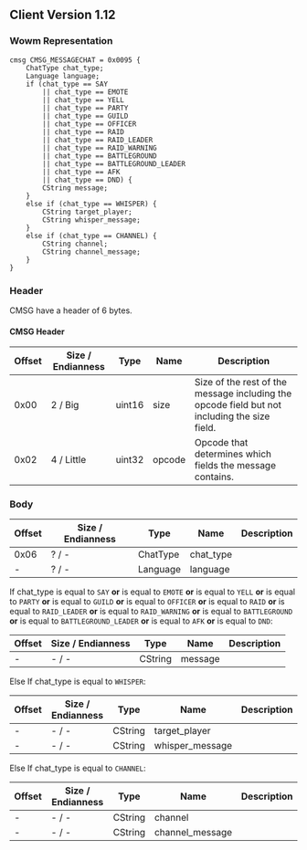 ## Client Version 1.12

### Wowm Representation
```rust,ignore
cmsg CMSG_MESSAGECHAT = 0x0095 {
    ChatType chat_type;    
    Language language;    
    if (chat_type == SAY        
        || chat_type == EMOTE        
        || chat_type == YELL        
        || chat_type == PARTY        
        || chat_type == GUILD        
        || chat_type == OFFICER        
        || chat_type == RAID        
        || chat_type == RAID_LEADER        
        || chat_type == RAID_WARNING        
        || chat_type == BATTLEGROUND        
        || chat_type == BATTLEGROUND_LEADER        
        || chat_type == AFK        
        || chat_type == DND) {        
        CString message;        
    }    
    else if (chat_type == WHISPER) {        
        CString target_player;        
        CString whisper_message;        
    }    
    else if (chat_type == CHANNEL) {        
        CString channel;        
        CString channel_message;        
    }    
}

```
### Header
CMSG have a header of 6 bytes.

#### CMSG Header
| Offset | Size / Endianness | Type   | Name   | Description |
| ------ | ----------------- | ------ | ------ | ----------- |
| 0x00   | 2 / Big           | uint16 | size   | Size of the rest of the message including the opcode field but not including the size field.|
| 0x02   | 4 / Little        | uint32 | opcode | Opcode that determines which fields the message contains.|
### Body
| Offset | Size / Endianness | Type | Name | Description |
| ------ | ----------------- | ---- | ---- | ----------- |
| 0x06 | ? / - | ChatType | chat_type |  |
| - | ? / - | Language | language |  |

If chat_type is equal to `SAY` **or** 
is equal to `EMOTE` **or** 
is equal to `YELL` **or** 
is equal to `PARTY` **or** 
is equal to `GUILD` **or** 
is equal to `OFFICER` **or** 
is equal to `RAID` **or** 
is equal to `RAID_LEADER` **or** 
is equal to `RAID_WARNING` **or** 
is equal to `BATTLEGROUND` **or** 
is equal to `BATTLEGROUND_LEADER` **or** 
is equal to `AFK` **or** 
is equal to `DND`:

| Offset | Size / Endianness | Type | Name | Description |
| ------ | ----------------- | ---- | ---- | ----------- |
| - | - / - | CString | message |  |

Else If chat_type is equal to `WHISPER`:

| Offset | Size / Endianness | Type | Name | Description |
| ------ | ----------------- | ---- | ---- | ----------- |
| - | - / - | CString | target_player |  |
| - | - / - | CString | whisper_message |  |

Else If chat_type is equal to `CHANNEL`:

| Offset | Size / Endianness | Type | Name | Description |
| ------ | ----------------- | ---- | ---- | ----------- |
| - | - / - | CString | channel |  |
| - | - / - | CString | channel_message |  |
